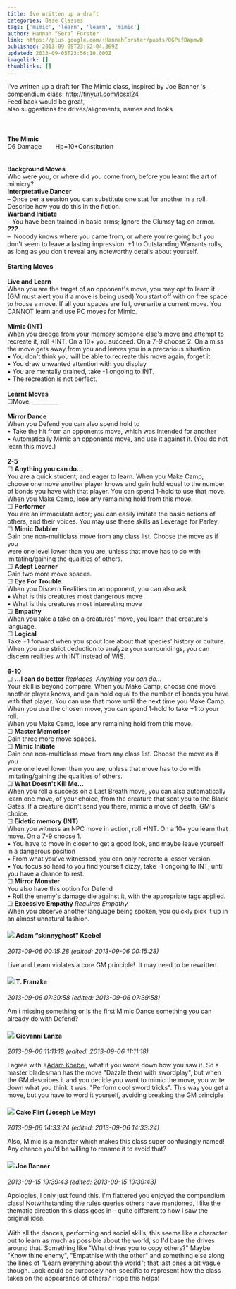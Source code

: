 ```yaml
---
title: Ive written up a draft
categories: Base Classes
tags: ['mimic', 'learn', 'learn', 'mimic']
author: Hannah “Sera” Forster
link: https://plus.google.com/+HannahForster/posts/QGPafDWpmwD
published: 2013-09-05T23:52:04.369Z
updated: 2013-09-05T23:56:10.000Z
imagelink: []
thumblinks: []
---
```


I&#39;ve written up a draft for The Mimic class, inspired by Joe Banner &#39;s compendium class: <a href="http://tinyurl.com/lcsxl24" class="ot-anchor">http://tinyurl.com/lcsxl24</a><br />Feed back would be great,<br />also suggestions for drives/alignments, names and looks. <br /><br /><br /><br /><b>The Mimic</b><br />D6 Damage        Hp=10+Constitution<br /><br /><br /><b>Background Moves</b><br />Who were you, or where did you come from, before you learnt the art of mimicry? <br /><b>Interpretative Dancer</b><br />– Once per a session you can substitute one stat for another in a roll. Describe how you do this in the fiction.<br /><b>Warband Initiate</b><br />– You have been trained in basic arms; Ignore the Clumsy tag on armor.<br /><b><i>???</i></b><br />–  Nobody knows where you came from, or where you&#39;re going but you don&#39;t seem to leave a lasting impression. +1 to Outstanding Warrants rolls, as long as you don&#39;t reveal any noteworthy details about yourself.<br /><br /><b>Starting Moves</b><br /><br /><b>Live and Learn</b><br />When you are the target of an opponent&#39;s move, you may opt to learn it. (GM must alert you if a move is being used).You start off with on free space to house a move. If all your spaces are full, overwrite a current move. You CANNOT learn and use PC moves for Mimic.<br /><br /><b>Mimic (INT)</b><br />When you dredge from your memory someone else&#39;s move and attempt to recreate it, roll +INT. On a 10+ you succeed. On a 7-9 choose 2. On a miss the move gets away from you and leaves you in a precarious situation.<br />• You don&#39;t think you will be able to recreate this move again; forget it.<br />• You draw unwanted attention with you display<br />• You are mentally drained, take -1 ongoing to INT.<br />• The recreation is not perfect.<br /><br /><b>Learnt Moves</b><br />☐Move: <i>_________</i><br /><br /><b>Mirror Dance</b><br />When you Defend you can also spend hold to<br />• Take the hit from an opponents move, which was intended for another<br />• Automatically Mimic an opponents move, and use it against it. (You do not learn this move.)<br /><br /><b>2-5</b><br />☐ <b>Anything you can do…</b><br />You are a quick student, and eager to learn. When you Make Camp,<br />choose one move another player knows and gain hold equal to the number<br />of bonds you have with that player. You can spend 1-hold to use that move.<br />When you Make Camp, lose any remaining hold from this move.<br />☐ <b>Performer</b><br />You are an immaculate actor; you can easily imitate the basic actions of others, and their voices. You may use these skills as Leverage for Parley.<br />☐ <b>Mimic Dabbler</b><br />Gain one non-multiclass move from any class list. Choose the move as if you<br />were one level lower than you are, unless that move has to do with imitating/gaining the qualities of others.<br />☐ <b>Adept Learner</b><br />Gain two more move spaces.<br />☐ <b>Eye For Trouble</b><br />When you Discern Realities on an opponent, you can also ask<br />• What is this creatures most dangerous move<br />• What is this creatures most interesting move<br />☐ <b>Empathy</b><br />When you take a take on a creatures&#39; move, you learn that creature&#39;s language.<br />☐ <b>Logical</b><br />Take +1 forward when you spout lore about that species&#39; history or culture.<br />When you use strict deduction to analyze your surroundings, you can discern realities with INT instead of WIS.<br /><br /><b>6-10</b><br />☐ <b>…I can do better</b>		<i>Replaces  Anything you can do…</i><br />Your skill is beyond compare. When you Make Camp, choose one move<br />another player knows, and gain hold equal to the number of bonds you have<br />with that player. You can use that move until the next time you Make Camp.<br />When you use the chosen move, you can spend 1-hold to take +1 to your roll.<br />When you Make Camp, lose any remaining hold from this move.<br />☐ <b>Master Memoriser</b><br />Gain three more move spaces.<br />☐ <b>Mimic Initiate</b><br />Gain one non-multiclass move from any class list. Choose the move as if you<br />were one level lower than you are, unless that move has to do with imitating/gaining the qualities of others.<br />☐ <b>What Doesn&#39;t Kill Me…</b><br />When you roll a success on a Last Breath move, you can also automatically learn one move, of your choice, from the creature that sent you to the Black Gates. If a creature didn&#39;t send you there, mimic a move of death, GM&#39;s choice.<br />☐ <b>Eidetic memory (INT)</b><br />When you witness an NPC move in action, roll +INT. On a 10+ you learn that move. On a 7-9 choose 1.<br />• You have to move in closer to get a good look, and maybe leave yourself in a dangerous position<br />• From what you&#39;ve witnessed, you can only recreate a lesser version.<br />• You focus so hard to you find yourself dizzy, take -1 ongoing to INT, until you have a chance to rest.<br />☐ <b>Mirror Monster</b><br />You also have this option for Defend<br />• Roll the enemy&#39;s damage die against it, with the appropriate tags applied.<br />☐ <b>Excessive Empathy</b>		<i>Requires Empathy</i><br />When you observe another language being spoken, you quickly pick it up in an almost unnatural fashion.
<div id='comment z12kjdgraojcsn34f04cgvl4ruqgfvyhbqg0k'>
  <h4><img src='{{site.baseurl}}//images/avatars/112484087750169360510_photo.jpg'> Adam “skinnyghost” Koebel</h4>
      <p><cite>2013-09-06 00:15:28 (edited: 2013-09-06 00:15:28)</cite></p>
        <p>Live and Learn violates a core GM principle!  It may need to be rewritten.</p>
</div>
        

<div id='comment z12kjdgraojcsn34f04cgvl4ruqgfvyhbqg0k'>
  <h4><img src='{{site.baseurl}}//images/avatars/110330901807759406775_photo.jpg'> T. Franzke</h4>
      <p><cite>2013-09-06 07:39:58 (edited: 2013-09-06 07:39:58)</cite></p>
        <p>Am i missing something or is the first Mimic Dance something you can already do with Defend?</p>
</div>
        

<div id='comment z12kjdgraojcsn34f04cgvl4ruqgfvyhbqg0k'>
  <h4><img src='{{site.baseurl}}//images/avatars/102768177673605279668_photo.jpg'> Giovanni Lanza</h4>
      <p><cite>2013-09-06 11:11:18 (edited: 2013-09-06 11:11:18)</cite></p>
        <p>I agree with <span class="proflinkWrapper"><span class="proflinkPrefix">+</span><a class="proflink" href="https://plus.google.com/112484087750169360510" oid="112484087750169360510">Adam Koebel</a></span>, what if you wrote down how you saw it. So a master bladesman has the move &quot;Dazzle them with swordplay&quot;, but when the GM describes it and you decide you want to mimic the move, you write down what you think it was: &quot;Perform cool sword tricks&quot;. This way you get a move, but you have to word it yourself, avoiding breaking the GM principle</p>
</div>
        

<div id='comment z12kjdgraojcsn34f04cgvl4ruqgfvyhbqg0k'>
  <h4><img src='{{site.baseurl}}//images/avatars/118274317738578754478_photo.jpg'> Cake Flirt (Joseph Le May)</h4>
      <p><cite>2013-09-06 14:33:24 (edited: 2013-09-06 14:33:24)</cite></p>
        <p>Also, Mimic is a monster which makes this class super confusingly named! Any chance you&#39;d be willing to rename it to avoid that?</p>
</div>
        

<div id='comment z12kjdgraojcsn34f04cgvl4ruqgfvyhbqg0k'>
  <h4><img src='{{site.baseurl}}//images/avatars/103619294696451727396_photo.jpg'> Joe Banner</h4>
      <p><cite>2013-09-15 19:39:43 (edited: 2013-09-15 19:39:43)</cite></p>
        <p>Apologies, I only just found this. I&#39;m flattered you enjoyed the compendium class! Notwithstanding the rules queries others have mentioned, I like the thematic direction this class goes in - quite different to how I saw the original idea.<br /><br />With all the dances, performing and social skills, this seems like a character out to learn as much as possible about the world, so I&#39;d base the drives around that. Something like &quot;What drives you to copy others?&quot; Maybe &quot;Know thine enemy&quot;, &quot;Empathise with the other&quot; and something else along the lines of &quot;Learn everything about the world&quot;; that last ones a bit vague though. Look could be purposely non-specific to represent how the class takes on the appearance of others? Hope this helps!</p>
</div>
        